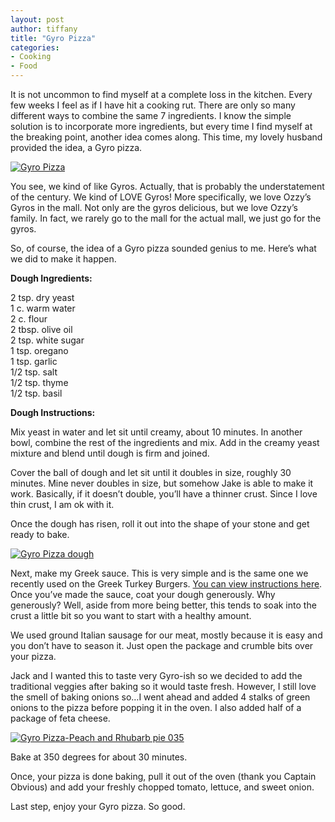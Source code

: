 ```yaml
---
layout: post
author: tiffany
title: "Gyro Pizza"
categories: 
- Cooking
- Food
---
```


It is not uncommon to find myself at a complete loss in the kitchen. Every few weeks I feel as if I have hit a cooking rut. There are only so many different ways to combine the same 7 ingredients. I know the simple solution is to incorporate more ingredients, but every time I find myself at the breaking point, another idea comes along. This time, my lovely husband provided the idea, a Gyro pizza.

[![](jekyll_uploads/2011/05/Gyro-Pizza-Peach-and-Rhubarb-pie-047-575x431.jpg "Gyro Pizza")](http://www.sweetpeonies.com/2011/05/gyro-pizza/gyro-pizza-peach-and-rhubarb-pie-047/)

You see, we kind of like Gyros. Actually, that is probably the understatement of the century. We kind of LOVE Gyros! More specifically, we love Ozzy’s Gyros in the mall. Not only are the gyros delicious, but we love Ozzy’s family. In fact, we rarely go to the mall for the actual mall, we just go for the gyros.

So, of course, the idea of a Gyro pizza sounded genius to me. Here’s what we did to make it happen.

**Dough Ingredients:**

2 tsp. dry yeast  
1 c. warm water  
2 c. flour  
2 tbsp. olive oil  
2 tsp. white sugar  
1 tsp. oregano  
1 tsp. garlic  
1/2 tsp. salt  
1/2 tsp. thyme  
1/2 tsp. basil

**Dough Instructions:**

Mix yeast in water and let sit until creamy, about 10 minutes. In another bowl, combine the rest of the ingredients and mix. Add in the creamy yeast mixture and blend until dough is firm and joined.

Cover the ball of dough and let sit until it doubles in size, roughly 30 minutes. Mine never doubles in size, but somehow Jake is able to make it work. Basically, if it doesn’t double, you’ll have a thinner crust. Since I love thin crust, I am ok with it.

Once the dough has risen, roll it out into the shape of your stone and get ready to bake.

[![](jekyll_uploads/2011/05/Gyro-Pizza-Peach-and-Rhubarb-pie-022-575x431.jpg "Gyro Pizza dough")](http://www.sweetpeonies.com/2011/05/gyro-pizza/gyro-pizza-peach-and-rhubarb-pie-022/)

Next, make my Greek sauce. This is very simple and is the same one we recently used on the Greek Turkey Burgers. [You can view instructions here](http://www.sweetpeonies.com/2011/05/greek-turkey-burgers/). Once you’ve made the sauce, coat your dough generously. Why generously? Well, aside from more being better, this tends to soak into the crust a little bit so you want to start with a healthy amount.

We used ground Italian sausage for our meat, mostly because it is easy and you don’t have to season it. Just open the package and crumble bits over your pizza.

Jack and I wanted this to taste very Gyro-ish so we decided to add the traditional veggies after baking so it would taste fresh. However, I still love the smell of baking onions so…I went ahead and added 4 stalks of green onions to the pizza before popping it in the oven. I also added half of a package of feta cheese.

[![](jekyll_uploads/2011/05/Gyro-Pizza-Peach-and-Rhubarb-pie-035-575x431.jpg "Gyro Pizza-Peach and Rhubarb pie 035")](http://www.sweetpeonies.com/2011/05/gyro-pizza/gyro-pizza-peach-and-rhubarb-pie-035/)

Bake at 350 degrees for about 30 minutes.

Once, your pizza is done baking, pull it out of the oven (thank you Captain Obvious) and add your freshly chopped tomato, lettuce, and sweet onion.

Last step, enjoy your Gyro pizza. So good.